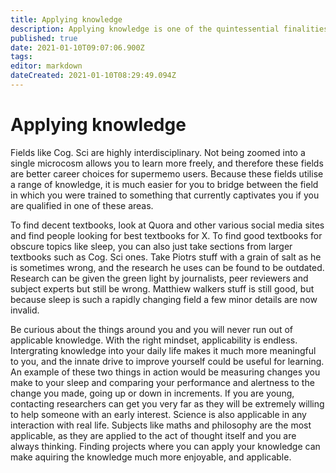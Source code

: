 ```yaml
---
title: Applying knowledge
description: Applying knowledge is one of the quintessential finalities of learning, and part of the learning process itself. This article discusses various methods of finding practical applications to fields such as social sciences, engineering, and more.
published: true
date: 2021-01-10T09:07:06.900Z
tags: 
editor: markdown
dateCreated: 2021-01-10T08:29:49.094Z
---
```


# Applying knowledge

Fields like Cog. Sci  are highly interdisciplinary. Not being zoomed into a single microcosm allows you to learn more freely, and therefore these fields are better career choices for supermemo users. Because these fields utilise a range of knowledge, it is much easier for you to bridge between the field in which you were trained to something that currently captivates you if you are qualified in one of these areas. 

To find decent textbooks, look at Quora and other various social media sites and find people looking for best textbooks for X. To find good textbooks for obscure topics like sleep, you can also just take sections from larger textbooks such as Cog. Sci ones. Take Piotrs stuff with a grain of salt as he is sometimes wrong, and the research he uses can be found to be outdated. Research can be given the green light by journalists, peer reviewers and subject experts but still be wrong. Matthiew walkers stuff is still good, but because sleep is such a rapidly changing field a few minor details are now invalid. 

Be curious about the things around you and you will never run out of applicable knowledge. With the right mindset, applicability is endless. Intergrating knowledge into your daily life makes it much more meaningful to you, and the innate drive to improve yourself could be useful for learning. An example of these two things in action would be measuring changes you make to your sleep and comparing your performance and alertness to the change you made, going up or down in increments. If you are young, contacting researchers can get you very far as they will be extremely willing to help someone with an early interest. Science is also applicable in any interaction with real life. Subjects like maths and philosophy are the most applicable, as they are applied to the act of thought itself and you are always thinking. Finding projects where you can apply your knowledge can make aquiring the knowledge much more enjoyable, and applicable.